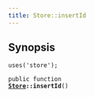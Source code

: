```yaml
---
title: Store::insertId
---
```


## Synopsis

<code>uses('store');</code>

<code>public function <b><a href="Store">Store</a>::insertId</b>()</code>

